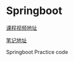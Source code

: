 # Springboot
[课程视频地址](http://www.imooc.com/learn/767)

[笔记地址](http://www.zengtong.space/)

Springboot Practice code

